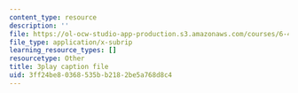 ```yaml
---
content_type: resource
description: ''
file: https://ol-ocw-studio-app-production.s3.amazonaws.com/courses/6-451-principles-of-digital-communication-ii-spring-2005/3ff24be80368535bb2182be5a768d8c4_3eqYo1LCGdw.vtt
file_type: application/x-subrip
learning_resource_types: []
resourcetype: Other
title: 3play caption file
uid: 3ff24be8-0368-535b-b218-2be5a768d8c4
---
```

